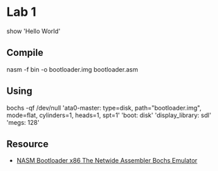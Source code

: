 # Lab 1

show 'Hello World'

## Compile

nasm -f bin -o bootloader.img bootloader.asm

## Using

bochs     -qf /dev/null     'ata0-master: type=disk, path="bootloader.img", mode=flat, cylinders=1, heads=1, spt=1'     'boot: disk'     'display_library: sdl'     'megs: 128'

## Resource

- [NASM Bootloader x86 The Netwide Assembler Bochs Emulator](https://www.youtube.com/watch?v=ZA5MpqVtFeI)
